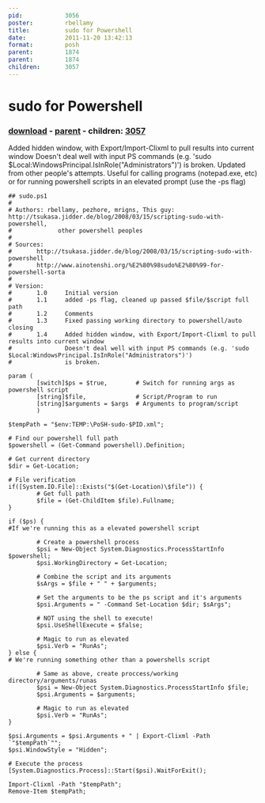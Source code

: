 ```yaml
---
pid:            3056
poster:         rbellamy
title:          sudo for Powershell
date:           2011-11-20 13:42:13
format:         posh
parent:         1874
parent:         1874
children:       3057
---
```


# sudo for Powershell

### [download](3056.ps1) - [parent](1874.md) - children: [3057](3057.md)

Added hidden window, with Export/Import-Clixml to pull results into current window
Doesn't deal well with input PS commands (e.g. 'sudo $Local:WindowsPrincipal.IsInRole("Administrators")') is broken.
Updated from other people's attempts. Useful for calling programs (notepad.exe, etc) or for running powershell scripts in an elevated prompt (use the -ps flag)

```posh
## sudo.ps1
#
# Authors: rbellamy, pezhore, mrigns, This guy: http://tsukasa.jidder.de/blog/2008/03/15/scripting-sudo-with-powershell,
#             other powershell peoples
#
# Sources:
#       http://tsukasa.jidder.de/blog/2008/03/15/scripting-sudo-with-powershell
#       http://www.ainotenshi.org/%E2%80%98sudo%E2%80%99-for-powershell-sorta
#
# Version:
#       1.0     Initial version
#       1.1     added -ps flag, cleaned up passed $file/$script full path
#       1.2     Comments
#       1.3     Fixed passing working directory to powershell/auto closing
#		1.4		Added hidden window, with Export/Import-Clixml to pull results into current window
#				Doesn't deal well with input PS commands (e.g. 'sudo $Local:WindowsPrincipal.IsInRole("Administrators")')
#				is broken.
 
param (
        [switch]$ps = $true,        # Switch for running args as powershell script
        [string]$file,              # Script/Program to run
        [string]$arguments = $args  # Arguments to program/script
		)
		
$tempPath = "$env:TEMP:\PoSH-sudo-$PID.xml";

# Find our powershell full path
$powershell = (Get-Command powershell).Definition;

# Get current directory
$dir = Get-Location;

# File verification
if([System.IO.File]::Exists("$(Get-Location)\$file")) {
        # Get full path
        $file = (Get-ChildItem $file).Fullname;
}

if ($ps) { 
#If we're running this as a elevated powershell script

        # Create a powershell process
        $psi = New-Object System.Diagnostics.ProcessStartInfo $powershell;
        $psi.WorkingDirectory = Get-Location;
		
        # Combine the script and its arguments
        $sArgs = $file + " " + $arguments;
 
        # Set the arguments to be the ps script and it's arguments
        $psi.Arguments = " -Command Set-Location $dir; $sArgs";
		
		# NOT using the shell to execute!
		$psi.UseShellExecute = $false;
 
        # Magic to run as elevated
        $psi.Verb = "RunAs";
} else { 
# We're running something other than a powershells script

        # Same as above, create proccess/working directory/arguments/runas
        $psi = New-Object System.Diagnostics.ProcessStartInfo $file;
        $psi.Arguments = $arguments;
		
        # Magic to run as elevated
        $psi.Verb = "RunAs";
}

$psi.Arguments = $psi.Arguments + " | Export-Clixml -Path `"$tempPath`"";
$psi.WindowStyle = "Hidden";

# Execute the process
[System.Diagnostics.Process]::Start($psi).WaitForExit();

Import-Clixml -Path "$tempPath";
Remove-Item $tempPath;
```
